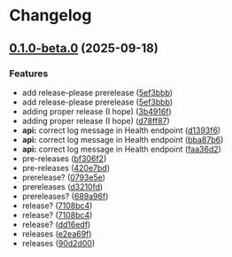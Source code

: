 # Changelog

## [0.1.0-beta.0](https://github.com/gwchar2/ParkSpotTLV/compare/v0.0.0-beta.0...v0.1.0-beta.0) (2025-09-18)


### Features

* add release-please prerelease ([5ef3bbb](https://github.com/gwchar2/ParkSpotTLV/commit/5ef3bbb2b0cf341425a54935b3e0c02654c7e594))
* add release-please prerelease ([5ef3bbb](https://github.com/gwchar2/ParkSpotTLV/commit/5ef3bbb2b0cf341425a54935b3e0c02654c7e594))
* adding proper release (I hope) ([3b4916f](https://github.com/gwchar2/ParkSpotTLV/commit/3b4916f5a3a799b205ad6af5637b5995a122ceb7))
* adding proper release (I hope) ([d78ff87](https://github.com/gwchar2/ParkSpotTLV/commit/d78ff8722263a416b602a4b8bff3fe2135e05737))
* **api:** correct log message in Health endpoint ([d1393f6](https://github.com/gwchar2/ParkSpotTLV/commit/d1393f67cc6af0dbd39057fec46463952e9248f3))
* **api:** correct log message in Health endpoint ([bba87b6](https://github.com/gwchar2/ParkSpotTLV/commit/bba87b63a9fec72242fabbe0c367f9a0ae2f834f))
* **api:** correct log message in Health endpoint ([faa36d2](https://github.com/gwchar2/ParkSpotTLV/commit/faa36d2ae1b34f78ea5642f34b7e8a720fa70d56))
* pre-releases ([bf306f2](https://github.com/gwchar2/ParkSpotTLV/commit/bf306f2ee5761b7077516219804fc1d27ccc4f9e))
* pre-releases ([420e7bd](https://github.com/gwchar2/ParkSpotTLV/commit/420e7bdbf047da7a0865c45c75ded873a0e96efa))
* prerelease? ([0793e5e](https://github.com/gwchar2/ParkSpotTLV/commit/0793e5e1c4e71e74086efee89c34c8ece3ae1891))
* prereleases ([d3210fd](https://github.com/gwchar2/ParkSpotTLV/commit/d3210fde4bc0fc5a361bd1a5351c8cede05248b9))
* prereleases? ([689a96f](https://github.com/gwchar2/ParkSpotTLV/commit/689a96f326a015dfe0a30b5422b14cca42fdc851))
* release? ([7108bc4](https://github.com/gwchar2/ParkSpotTLV/commit/7108bc4339da6244bc746f84063438c8e9fc6943))
* release? ([7108bc4](https://github.com/gwchar2/ParkSpotTLV/commit/7108bc4339da6244bc746f84063438c8e9fc6943))
* release? ([dd16edf](https://github.com/gwchar2/ParkSpotTLV/commit/dd16edfa9091b2081088617a5b7d48c9f6147eba))
* releases ([e2ea69f](https://github.com/gwchar2/ParkSpotTLV/commit/e2ea69ff3b3bea04891a74c20b1b447c15764bf5))
* releases ([90d2d00](https://github.com/gwchar2/ParkSpotTLV/commit/90d2d00a73449f53414861bf0aa1ba213c17678c))

